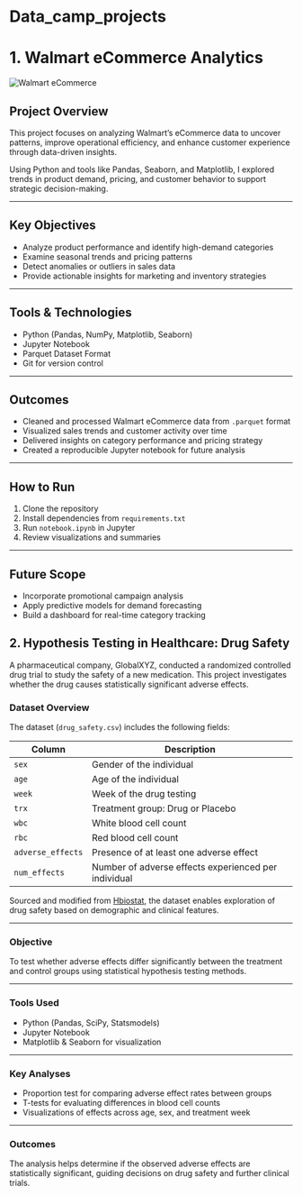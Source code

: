# Data_camp_projects

#  1. Walmart eCommerce Analytics

![Walmart eCommerce](images/walmartecomm.jpg)

##  Project Overview

This project focuses on analyzing Walmart’s eCommerce data to uncover patterns, improve operational efficiency, and enhance customer experience through data-driven insights.

Using Python and tools like Pandas, Seaborn, and Matplotlib, I explored trends in product demand, pricing, and customer behavior to support strategic decision-making.

---

##  Key Objectives

- Analyze product performance and identify high-demand categories  
- Examine seasonal trends and pricing patterns  
- Detect anomalies or outliers in sales data  
- Provide actionable insights for marketing and inventory strategies

---

##  Tools & Technologies

- Python (Pandas, NumPy, Matplotlib, Seaborn)  
- Jupyter Notebook  
- Parquet Dataset Format  
- Git for version control

---

##  Outcomes

- Cleaned and processed Walmart eCommerce data from `.parquet` format  
- Visualized sales trends and customer activity over time  
- Delivered insights on category performance and pricing strategy  
- Created a reproducible Jupyter notebook for future analysis

---

##  How to Run

1. Clone the repository  
2. Install dependencies from `requirements.txt`  
3. Run `notebook.ipynb` in Jupyter  
4. Review visualizations and summaries

---

##  Future Scope

- Incorporate promotional campaign analysis  
- Apply predictive models for demand forecasting  
- Build a dashboard for real-time category tracking


## 2. Hypothesis Testing in Healthcare: Drug Safety

A pharmaceutical company, GlobalXYZ, conducted a randomized controlled drug trial to study the safety of a new medication. This project investigates whether the drug causes statistically significant adverse effects.

###  Dataset Overview

The dataset (`drug_safety.csv`) includes the following fields:

| Column           | Description                                           |
|------------------|-------------------------------------------------------|
| `sex`            | Gender of the individual                              |
| `age`            | Age of the individual                                 |
| `week`           | Week of the drug testing                              |
| `trx`            | Treatment group: Drug or Placebo                      |
| `wbc`            | White blood cell count                                |
| `rbc`            | Red blood cell count                                  |
| `adverse_effects`| Presence of at least one adverse effect               |
| `num_effects`    | Number of adverse effects experienced per individual  |

Sourced and modified from [Hbiostat](https://hbiostat.org), the dataset enables exploration of drug safety based on demographic and clinical features.

---

###  Objective

To test whether adverse effects differ significantly between the treatment and control groups using statistical hypothesis testing methods.

---

###  Tools Used

- Python (Pandas, SciPy, Statsmodels)
- Jupyter Notebook
- Matplotlib & Seaborn for visualization

---

###  Key Analyses

- Proportion test for comparing adverse effect rates between groups  
- T-tests for evaluating differences in blood cell counts  
- Visualizations of effects across age, sex, and treatment week  

---

###  Outcomes

The analysis helps determine if the observed adverse effects are statistically significant, guiding decisions on drug safety and further clinical trials.



